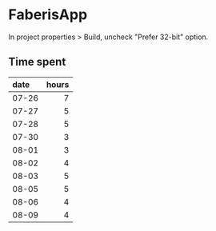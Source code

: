 # FaberisApp

In project properties > Build, uncheck "Prefer 32-bit" option.

## Time spent

| date  | hours |
| :---- | ----: |
| 07-26 |     7 |
| 07-27 |     5 |
| 07-28 |     5 |
| 07-30 |     3 |
| 08-01 |     3 |
| 08-02 |     4 |
| 08-03 |     5 |
| 08-05 |     5 |
| 08-06 |     4 |
| 08-09 |     4 |
